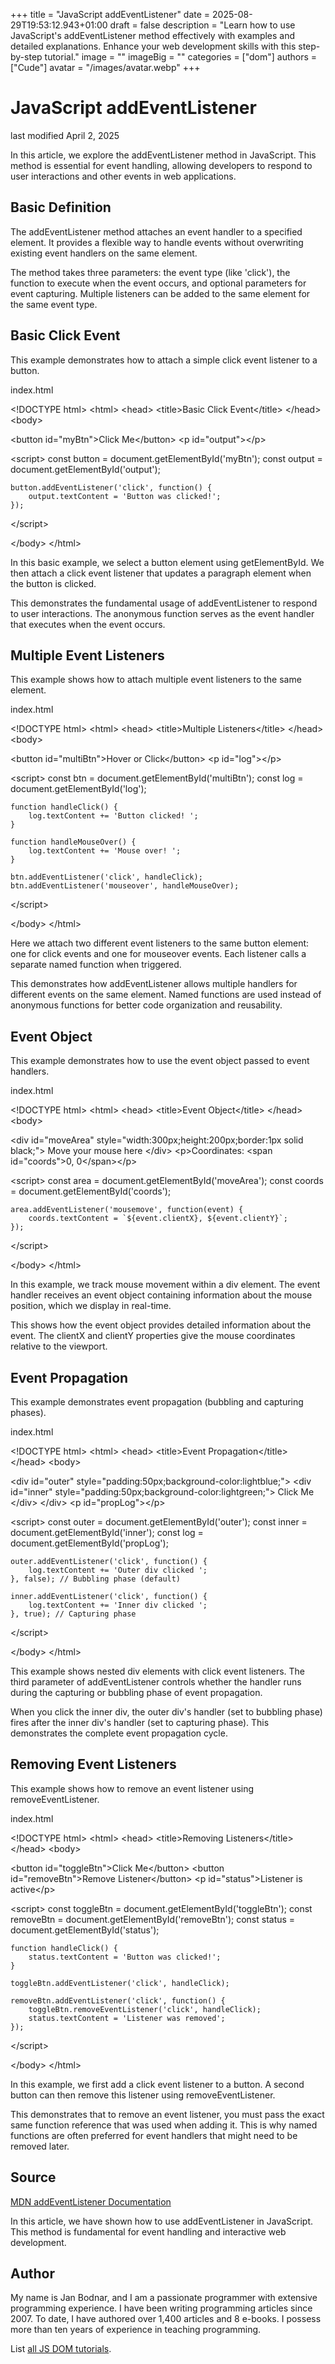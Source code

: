 +++
title = "JavaScript addEventListener"
date = 2025-08-29T19:53:12.943+01:00
draft = false
description = "Learn how to use JavaScript's addEventListener method effectively with examples and detailed explanations. Enhance your web development skills with this step-by-step tutorial."
image = ""
imageBig = ""
categories = ["dom"]
authors = ["Cude"]
avatar = "/images/avatar.webp"
+++

# JavaScript addEventListener

last modified April 2, 2025

In this article, we explore the addEventListener method in
JavaScript. This method is essential for event handling, allowing developers
to respond to user interactions and other events in web applications.

## Basic Definition

The addEventListener method attaches an event handler to a specified
element. It provides a flexible way to handle events without overwriting
existing event handlers on the same element.

The method takes three parameters: the event type (like 'click'), the function
to execute when the event occurs, and optional parameters for event capturing.
Multiple listeners can be added to the same element for the same event type.

## Basic Click Event

This example demonstrates how to attach a simple click event listener to a button.

index.html
    

&lt;!DOCTYPE html&gt;
&lt;html&gt;
&lt;head&gt;
    &lt;title&gt;Basic Click Event&lt;/title&gt;
&lt;/head&gt;
&lt;body&gt;

&lt;button id="myBtn"&gt;Click Me&lt;/button&gt;
&lt;p id="output"&gt;&lt;/p&gt;

&lt;script&gt;
    const button = document.getElementById('myBtn');
    const output = document.getElementById('output');
    
    button.addEventListener('click', function() {
        output.textContent = 'Button was clicked!';
    });
&lt;/script&gt;

&lt;/body&gt;
&lt;/html&gt;

In this basic example, we select a button element using
getElementById. We then attach a click event listener that updates
a paragraph element when the button is clicked.

This demonstrates the fundamental usage of addEventListener to
respond to user interactions. The anonymous function serves as the event handler
that executes when the event occurs.

## Multiple Event Listeners

This example shows how to attach multiple event listeners to the same element.

index.html
    

&lt;!DOCTYPE html&gt;
&lt;html&gt;
&lt;head&gt;
    &lt;title&gt;Multiple Listeners&lt;/title&gt;
&lt;/head&gt;
&lt;body&gt;

&lt;button id="multiBtn"&gt;Hover or Click&lt;/button&gt;
&lt;p id="log"&gt;&lt;/p&gt;

&lt;script&gt;
    const btn = document.getElementById('multiBtn');
    const log = document.getElementById('log');
    
    function handleClick() {
        log.textContent += 'Button clicked! ';
    }
    
    function handleMouseOver() {
        log.textContent += 'Mouse over! ';
    }
    
    btn.addEventListener('click', handleClick);
    btn.addEventListener('mouseover', handleMouseOver);
&lt;/script&gt;

&lt;/body&gt;
&lt;/html&gt;

Here we attach two different event listeners to the same button element: one for
click events and one for mouseover events. Each listener calls a separate named
function when triggered.

This demonstrates how addEventListener allows multiple handlers for
different events on the same element. Named functions are used instead of
anonymous functions for better code organization and reusability.

## Event Object

This example demonstrates how to use the event object passed to event handlers.

index.html
    

&lt;!DOCTYPE html&gt;
&lt;html&gt;
&lt;head&gt;
    &lt;title&gt;Event Object&lt;/title&gt;
&lt;/head&gt;
&lt;body&gt;

&lt;div id="moveArea" style="width:300px;height:200px;border:1px solid black;"&gt;
    Move your mouse here
&lt;/div&gt;
&lt;p&gt;Coordinates: &lt;span id="coords"&gt;0, 0&lt;/span&gt;&lt;/p&gt;

&lt;script&gt;
    const area = document.getElementById('moveArea');
    const coords = document.getElementById('coords');
    
    area.addEventListener('mousemove', function(event) {
        coords.textContent = `${event.clientX}, ${event.clientY}`;
    });
&lt;/script&gt;

&lt;/body&gt;
&lt;/html&gt;

In this example, we track mouse movement within a div element. The event handler
receives an event object containing information about the mouse position, which
we display in real-time.

This shows how the event object provides detailed information about the event.
The clientX and clientY properties give the mouse
coordinates relative to the viewport.

## Event Propagation

This example demonstrates event propagation (bubbling and capturing phases).

index.html
    

&lt;!DOCTYPE html&gt;
&lt;html&gt;
&lt;head&gt;
    &lt;title&gt;Event Propagation&lt;/title&gt;
&lt;/head&gt;
&lt;body&gt;

&lt;div id="outer" style="padding:50px;background-color:lightblue;"&gt;
    &lt;div id="inner" style="padding:50px;background-color:lightgreen;"&gt;
        Click Me
    &lt;/div&gt;
&lt;/div&gt;
&lt;p id="propLog"&gt;&lt;/p&gt;

&lt;script&gt;
    const outer = document.getElementById('outer');
    const inner = document.getElementById('inner');
    const log = document.getElementById('propLog');
    
    outer.addEventListener('click', function() {
        log.textContent += 'Outer div clicked ';
    }, false); // Bubbling phase (default)
    
    inner.addEventListener('click', function() {
        log.textContent += 'Inner div clicked ';
    }, true); // Capturing phase
&lt;/script&gt;

&lt;/body&gt;
&lt;/html&gt;

This example shows nested div elements with click event listeners. The third
parameter of addEventListener controls whether the handler runs
during the capturing or bubbling phase of event propagation.

When you click the inner div, the outer div's handler (set to bubbling phase)
fires after the inner div's handler (set to capturing phase). This demonstrates
the complete event propagation cycle.

## Removing Event Listeners

This example shows how to remove an event listener using
removeEventListener.

index.html
    

&lt;!DOCTYPE html&gt;
&lt;html&gt;
&lt;head&gt;
    &lt;title&gt;Removing Listeners&lt;/title&gt;
&lt;/head&gt;
&lt;body&gt;

&lt;button id="toggleBtn"&gt;Click Me&lt;/button&gt;
&lt;button id="removeBtn"&gt;Remove Listener&lt;/button&gt;
&lt;p id="status"&gt;Listener is active&lt;/p&gt;

&lt;script&gt;
    const toggleBtn = document.getElementById('toggleBtn');
    const removeBtn = document.getElementById('removeBtn');
    const status = document.getElementById('status');
    
    function handleClick() {
        status.textContent = 'Button was clicked!';
    }
    
    toggleBtn.addEventListener('click', handleClick);
    
    removeBtn.addEventListener('click', function() {
        toggleBtn.removeEventListener('click', handleClick);
        status.textContent = 'Listener was removed';
    });
&lt;/script&gt;

&lt;/body&gt;
&lt;/html&gt;

In this example, we first add a click event listener to a button. A second
button can then remove this listener using removeEventListener.

This demonstrates that to remove an event listener, you must pass the exact same
function reference that was used when adding it. This is why named functions are
often preferred for event handlers that might need to be removed later.

## Source

[MDN addEventListener Documentation](https://developer.mozilla.org/en-US/docs/Web/API/EventTarget/addEventListener)

In this article, we have shown how to use addEventListener in
JavaScript. This method is fundamental for event handling and interactive web
development.

## Author

My name is Jan Bodnar, and I am a passionate programmer with extensive
programming experience. I have been writing programming articles since 2007.
To date, I have authored over 1,400 articles and 8 e-books. I possess more
than ten years of experience in teaching programming.

List [all JS DOM tutorials](/all/#dom).